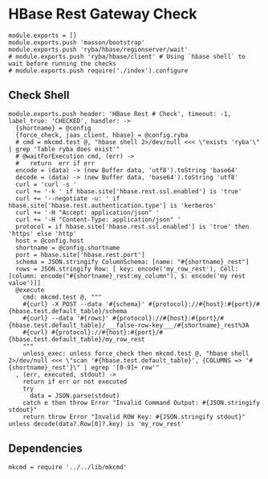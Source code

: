 
# HBase Rest Gateway Check

    module.exports = []
    module.exports.push 'masson/bootstrap'
    module.exports.push 'ryba/hbase/regionserver/wait'
    # module.exports.push 'ryba/hbase/client' # Using `hbase shell` to wait before running the checks
    # module.exports.push require('./index').configure

## Check Shell

    module.exports.push header: 'HBase Rest # Check', timeout: -1, label_true: 'CHECKED', handler: ->
      {shortname} = @config
      {force_check, jaas_client, hbase} = @config.ryba
      # cmd = mkcmd.test @, "hbase shell 2>/dev/null <<< \"exists 'ryba'\" | grep 'Table ryba does exist'"
      # @waitForExecution cmd, (err) ->
      #   return  err if err
      encode = (data) -> (new Buffer data, 'utf8').toString 'base64'
      decode = (data) -> (new Buffer data, 'base64').toString 'utf8'
      curl = 'curl -s '
      curl += '-k ' if hbase.site['hbase.rest.ssl.enabled'] is 'true'
      curl += '--negotiate -u: ' if hbase.site['hbase.rest.authentication.type'] is 'kerberos'
      curl += '-H "Accept: application/json" '
      curl += '-H "Content-Type: application/json" '
      protocol = if hbase.site['hbase.rest.ssl.enabled'] is 'true' then 'https' else 'http'
      host = @config.host
      shortname = @config.shortname
      port = hbase.site['hbase.rest.port']
      schema = JSON.stringify ColumnSchema: [name: "#{shortname}_rest"]
      rows = JSON.stringify Row: [ key: encode('my_row_rest'), Cell: [column: encode("#{shortname}_rest:my_column"), $: encode('my rest value')]]
      @execute
        cmd: mkcmd.test @, """
        #{curl} -X POST --data '#{schema}' #{protocol}://#{host}:#{port}/#{hbase.test.default_table}/schema
        #{curl} --data '#{rows}' #{protocol}://#{host}:#{port}/#{hbase.test.default_table}/___false-row-key___/#{shortname}_rest%3A
        #{curl} #{protocol}://#{host}:#{port}/#{hbase.test.default_table}/my_row_rest
        """
        unless_exec: unless force_check then mkcmd.test @, "hbase shell 2>/dev/null <<< \"scan '#{hbase.test.default_table}', {COLUMNS => '#{shortname}_rest'}\" | egrep '[0-9]+ row'"
      , (err, executed, stdout) ->
        return if err or not executed
        try
          data = JSON.parse(stdout)
        catch e then throw Error "Invalid Command Output: #{JSON.stringify stdout}"
        return throw Error "Invalid ROW Key: #{JSON.stringify stdout}" unless decode(data?.Row[0]?.key) is 'my_row_rest'

## Dependencies

    mkcmd = require '../../lib/mkcmd'
